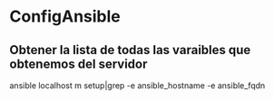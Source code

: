 # ConfigAnsible
## Obtener la lista de todas las varaibles que obtenemos del servidor 
ansible localhost m setup|grep -e ansible_hostname -e ansible_fqdn
